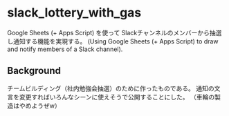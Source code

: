# slack_lottery_with_gas
Google Sheets (+ Apps Script) を使って Slackチャンネルのメンバーから抽選し通知する機能を実現する。
(Using Google Sheets (+ Apps Script) to draw and notify members of a Slack channel).


## Background
チームビルディング（社内勉強会抽選）のために作ったものである。
通知の文言を変更すればいろんなシーンに使えそうで公開することにした。
（車輪の製造はやめようぜw） 
